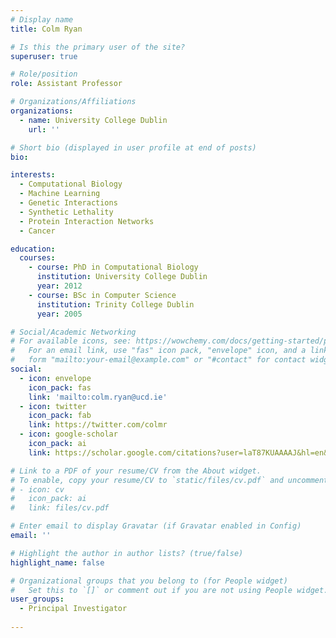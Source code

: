 ```yaml
---
# Display name
title: Colm Ryan

# Is this the primary user of the site?
superuser: true

# Role/position
role: Assistant Professor

# Organizations/Affiliations
organizations:
  - name: University College Dublin
    url: ''

# Short bio (displayed in user profile at end of posts)
bio: 

interests:
  - Computational Biology
  - Machine Learning
  - Genetic Interactions
  - Synthetic Lethality
  - Protein Interaction Networks
  - Cancer

education:
  courses:
    - course: PhD in Computational Biology
      institution: University College Dublin
      year: 2012
    - course: BSc in Computer Science
      institution: Trinity College Dublin
      year: 2005

# Social/Academic Networking
# For available icons, see: https://wowchemy.com/docs/getting-started/page-builder/#icons
#   For an email link, use "fas" icon pack, "envelope" icon, and a link in the
#   form "mailto:your-email@example.com" or "#contact" for contact widget.
social:
  - icon: envelope
    icon_pack: fas
    link: 'mailto:colm.ryan@ucd.ie'
  - icon: twitter
    icon_pack: fab
    link: https://twitter.com/colmr
  - icon: google-scholar
    icon_pack: ai
    link: https://scholar.google.com/citations?user=laT87KUAAAAJ&hl=en&oi=ao

# Link to a PDF of your resume/CV from the About widget.
# To enable, copy your resume/CV to `static/files/cv.pdf` and uncomment the lines below.
# - icon: cv
#   icon_pack: ai
#   link: files/cv.pdf

# Enter email to display Gravatar (if Gravatar enabled in Config)
email: ''

# Highlight the author in author lists? (true/false)
highlight_name: false

# Organizational groups that you belong to (for People widget)
#   Set this to `[]` or comment out if you are not using People widget.
user_groups:
  - Principal Investigator
 
---
```

